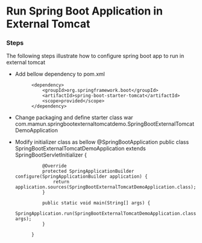 # Run Spring Boot Application in External Tomcat

### Steps
The following steps illustrate how to configure spring boot app to run in external tomcat

* Add bellow dependency to pom.xml

            <dependency>
                <groupId>org.springframework.boot</groupId>
                <artifactId>spring-boot-starter-tomcat</artifactId>
                <scope>provided</scope>
            </dependency>

* Change packaging and define starter class
            <properties>
                  <packaging>war</packaging>
                  <start-class>com.mamun.springbootexternaltomcatdemo.SpringBootExternalTomcatDemoApplication</start-class>
            </properties>
	
* Modify initializer class as bellow
            @SpringBootApplication
            public class SpringBootExternalTomcatDemoApplication extends SpringBootServletInitializer {
    
                @Override
                protected SpringApplicationBuilder configure(SpringApplicationBuilder application) {
                    return application.sources(SpringBootExternalTomcatDemoApplication.class);
                }
                
                public static void main(String[] args) {
                    SpringApplication.run(SpringBootExternalTomcatDemoApplication.class, args);
                }
    
            }
		
